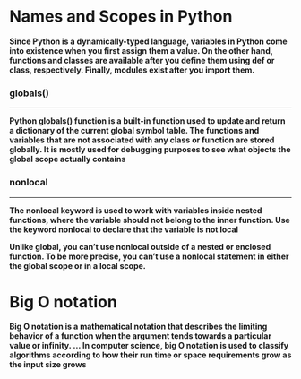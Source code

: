 # Names and Scopes in Python

**Since Python is a dynamically-typed language, variables in Python come into existence when you first assign them a value. On the other hand, functions and classes are available after you define them using def or class, respectively. Finally, modules exist after you import them.**

### globals()

---

**Python globals() function is a built-in function used to update and return a dictionary of the current global symbol table. The functions and variables that are not associated with any class or function are stored globally. It is mostly used for debugging purposes to see what objects the global scope actually contains**

### nonlocal

---

**The nonlocal keyword is used to work with variables inside nested functions, where the variable should not belong to the inner function. Use the keyword nonlocal to declare that the variable is not local**

**Unlike global, you can’t use nonlocal outside of a nested or enclosed function. To be more precise, you can’t use a nonlocal statement in either the global scope or in a local scope.**

# Big O notation

**Big O notation is a mathematical notation that describes the limiting behavior of a function when the argument tends towards a particular value or infinity. ... In computer science, big O notation is used to classify algorithms according to how their run time or space requirements grow as the input size grows**
